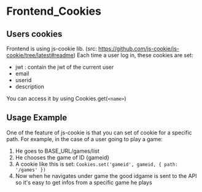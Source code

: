 # Frontend_Cookies

## Users cookies

Frontend is using js-cookie lib. (src: <https://github.com/js-cookie/js-cookie/tree/latest#readme>)
Each time a user log in, these cookies are set:

- jwt : contain the jwt of the current user
- email
- userid
- description

You can access it by using Cookies.get(`<name>`)

## Usage Example

One of the feature of js-cookie is that you can set of cookie for a specific path.
For example, in the case of a user going to play a game:

1. He goes to BASE_URL/games/list
2. He chooses the game of ID {gameid}
3. A cookie like this is set: `Cookies.set('gameid', gameid, { path: '/games' })`
4. Now when he navigates under game the good idgame is sent to the API so it's easy to get infos from a specific game he plays
